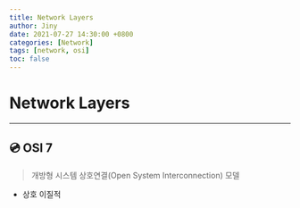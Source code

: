 ```yaml
---
title: Network Layers
author: Jiny
date: 2021-07-27 14:30:00 +0800
categories: [Network]
tags: [network, osi]
toc: false
---
```

 
# Network Layers

___

## 💿 **OSI 7**

> 개방형 시스템 상호연결(Open System Interconnection) 모델

- 상호 이질적